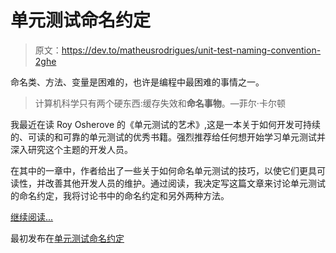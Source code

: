 # 单元测试命名约定

> 原文：<https://dev.to/matheusrodrigues/unit-test-naming-convention-2ghe>

命名类、方法、变量是困难的，也许是编程中最困难的事情之一。

> 计算机科学只有两个硬东西:缓存失效和**命名事物**。—菲尔·卡尔顿

我最近在读 Roy Osherove 的《单元测试的艺术》,这是一本关于如何开发可持续的、可读的和可靠的单元测试的优秀书籍。强烈推荐给任何想开始学习单元测试并深入研究这个主题的开发人员。

在其中的一章中，作者给出了一些关于如何命名单元测试的技巧，以使它们更具可读性，并改善其他开发人员的维护。通过阅读，我决定写这篇文章来讨论单元测试的命名约定，我将讨论书中的命名约定和另外两种方法。

[继续阅读...](https://www.matheus.ro/2017/09/24/unit-test-naming-convention/)

最初发布在[单元测试命名约定](https://www.matheus.ro/2017/09/24/unit-test-naming-convention/)